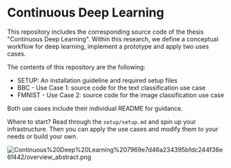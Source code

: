 # Continuous Deep Learning

This repository includes the corresponding source code of the thesis "Continuous Deep Learning". Within this research, we define a conceptual workflow for deep learning, implement a prototype and apply two uses cases.

The contents of this repository are the following:

- SETUP: An installation guideline and required setup files
- BBC - Use Case 1: source code for the text classification use case
- FMNIST - Use Case 2: source code for the image classification use case

Both use cases include their individual README for guidance.

Where to start? Read through the `setup/setup.md` and spin up your infrastructure. Then you can apply the use cases and modify them to your needs or build your own.

![Continuous%20Deep%20Learning%207969e7d46a234395bfdc244f36e6f442/overview_abstract.png](Continuous%20Deep%20Learning%207969e7d46a234395bfdc244f36e6f442/overview_abstract.png)